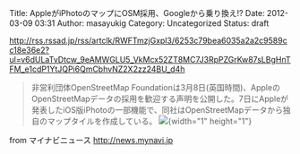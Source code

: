 Title: AppleがiPhotoのマップにOSM採用、Googleから乗り換え!?
Date: 2012-03-09 03:31
Author: masayukig
Category: Uncategorized
Status: draft

<http://rss.rssad.jp/rss/artclk/RWFTmzjGxpl3/6253c79bea6035a2a2c9589cc18e36e2?ul=v6dULaTvDtcw_9eAMWGLU5_VkMcx52ZT8MC7J3RpPZGrKw87sLBgHnTFM_e1cdP1YtJQPi6QmCbhvNZ2X2zz24BU_d4h>  
  
  

> 非営利団体OpenStreetMap
> Foundationは3月8日(英国時間)、AppleのOpenStreetMapデータの採用を歓迎する声明を公開した。7日にAppleが発表したiOS版iPhotoの一部機能で、同社はOpenStreetMapデータから独自のマップタイルを作成している。
> ![](http://rss.rssad.jp/rss/artimg/RWFTmzjGxpl3/6253c79bea6035a2a2c9589cc18e36e2){width="1"
> height="1"}

  
  
from マイナビニュース <http://news.mynavi.jp>
